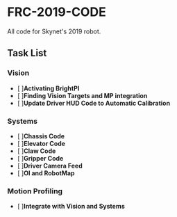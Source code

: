 # FRC-2019-CODE
All code for Skynet's 2019 robot.
## Task List
### Vision
- [ ]**Activating BrightPI**
- [ ]**Finding Vision Targets and MP integration**
- [ ]**Update Driver HUD Code to Automatic Calibration**
### Systems
- [ ]**Chassis Code**
- [ ]**Elevator Code**
- [ ]**Claw Code**
- [ ]**Gripper Code**
- [ ]**Driver Camera Feed**
- [ ]**OI and RobotMap**
### Motion Profiling
- [ ]**Integrate with Vision and Systems**